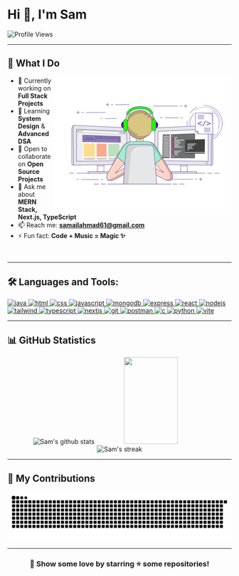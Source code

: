 # Hi 👋, I'm Sam

![Profile Views](https://komarev.com/ghpvc/?username=Sam-61s&label=Profile%20views&color=0e75b6&style=flat)


---

## 💼 What I Do

<img align="right" alt="Coding" width="400" src="https://raw.githubusercontent.com/devSouvik/devSouvik/master/gif3.gif">

- 🔭 Currently working on **Full Stack Projects**
- 🌱 Learning **System Design** & **Advanced DSA**
- 👯 Open to collaborate on **Open Source Projects**
- 💬 Ask me about **MERN Stack, Next.js, TypeScript**
- 📫 Reach me: **samailahmad61@gmail.com**
- ⚡ Fun fact: **Code + Music = Magic ✨**

<br clear="both">

<div align="center">
  
</div>

---

## 🛠️ Languages and Tools:

<p align="left">
  <a href="https://www.java.com" target="_blank" rel="noreferrer">
    <img src="https://skillicons.dev/icons?i=java" alt="java" width="48" height="48"/>
  </a>
  <a href="https://www.w3.org/html/" target="_blank" rel="noreferrer">
    <img src="https://skillicons.dev/icons?i=html" alt="html" width="48" height="48"/>
  </a>
  <a href="https://www.w3schools.com/css/" target="_blank" rel="noreferrer">
    <img src="https://skillicons.dev/icons?i=css" alt="css" width="48" height="48"/>
  </a>
  <a href="https://developer.mozilla.org/en-US/docs/Web/JavaScript" target="_blank" rel="noreferrer">
    <img src="https://skillicons.dev/icons?i=js" alt="javascript" width="48" height="48"/>
  </a>
  <a href="https://www.mongodb.com/" target="_blank" rel="noreferrer">
    <img src="https://skillicons.dev/icons?i=mongodb" alt="mongodb" width="48" height="48"/>
  </a>
  <a href="https://expressjs.com" target="_blank" rel="noreferrer">
    <img src="https://skillicons.dev/icons?i=express" alt="express" width="48" height="48"/>
  </a>
  <a href="https://reactjs.org/" target="_blank" rel="noreferrer">
    <img src="https://skillicons.dev/icons?i=react" alt="react" width="48" height="48"/>
  </a>
  <a href="https://nodejs.org" target="_blank" rel="noreferrer">
    <img src="https://skillicons.dev/icons?i=nodejs" alt="nodejs" width="48" height="48"/>
  </a>
  <a href="https://tailwindcss.com/" target="_blank" rel="noreferrer">
    <img src="https://skillicons.dev/icons?i=tailwind" alt="tailwind" width="48" height="48"/>
  </a>
  <a href="https://www.typescriptlang.org/" target="_blank" rel="noreferrer">
    <img src="https://skillicons.dev/icons?i=ts" alt="typescript" width="48" height="48"/>
  </a>
  <a href="https://nextjs.org/" target="_blank" rel="noreferrer">
    <img src="https://skillicons.dev/icons?i=nextjs" alt="nextjs" width="48" height="48"/>
  </a>
  <a href="https://git-scm.com/" target="_blank" rel="noreferrer">
    <img src="https://skillicons.dev/icons?i=git" alt="git" width="48" height="48"/>
  </a>
  <a href="https://postman.com" target="_blank" rel="noreferrer">
    <img src="https://skillicons.dev/icons?i=postman" alt="postman" width="48" height="48"/>
  </a>
  <a href="https://www.cprogramming.com/" target="_blank" rel="noreferrer">
    <img src="https://skillicons.dev/icons?i=c" alt="c" width="48" height="48"/>
  </a>
  <a href="https://www.python.org" target="_blank" rel="noreferrer">
    <img src="https://skillicons.dev/icons?i=py" alt="python" width="48" height="48"/>
  </a>
  <a href="https://vitejs.dev/" target="_blank" rel="noreferrer">
    <img src="https://skillicons.dev/icons?i=vite" alt="vite" width="48" height="48"/>
  </a>
</p>



---

## 📊 GitHub Statistics

<div align="center">
  <img width="49%" height="195px" src="https://github-readme-stats.vercel.app/api?username=saim-61s&show_icons=true&count_private=true&hide_border=true&title_color=02D9F7FF&icon_color=02D9F7FF&text_color=c9d1d9&bg_color=0d1117" alt="Sam's github stats" /> 
  
  <img width="49%" height="195px" src="https://github-readme-stats.vercel.app/api/top-langs/?username=Sam-61s&layout=compact&hide_border=true&title_color=02D9F7FF&text_color=02D9F7FF&bg_color=0d1117" />
</div>

<div align="center">
  <img src="https://github-readme-streak-stats.herokuapp.com/?user=Sam-61s&theme=tokyonight&hide_border=true&stroke=0000&background=0D1117&ring=02D9F7&fire=02D9F7&currStreakLabel=02D9F7" alt="Sam's streak"/>
</div>

---

## 🐍 My Contributions

<div align="center">
  <picture>
    <source media="(prefers-color-scheme: dark)" srcset="https://raw.githubusercontent.com/Sam-61s/Sam-61s/output/github-contribution-grid-snake-dark.svg?v=1">
    <source media="(prefers-color-scheme: light)" srcset="https://raw.githubusercontent.com/Sam-61s/Sam-61s/output/github-contribution-grid-snake.svg?v=1">
    <img alt="github contribution grid snake animation" src="https://raw.githubusercontent.com/Sam-61s/Sam-61s/output/github-contribution-grid-snake.svg?v=1">
  </picture>
</div>



---

<div align="center">
  
### 💙 Show some love by starring ⭐ some repositories!

</div>
